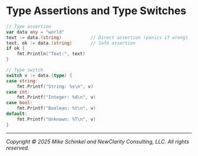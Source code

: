 # Type Assertions and Type Switches

```go
// Type assertion
var data any = "world"
text := data.(string)           // Direct assertion (panics if wrong)
text, ok := data.(string)       // Safe assertion
if ok {
    fmt.Println("Text:", text)
}

// Type switch
switch v := data.(type) {
case string:
    fmt.Printf("String: %s\n", v)
case int:
    fmt.Printf("Integer: %d\n", v)
case bool:
    fmt.Printf("Boolean: %t\n", v)
default:
    fmt.Printf("Unknown: %T\n", v)
}
```
---
*Copyright © 2025 Mike Schinkel and NewClarity Consulting, LLC. All rights reserved.*
